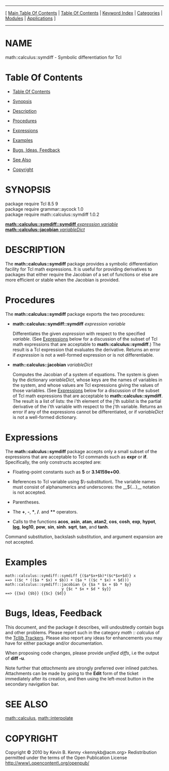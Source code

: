
[//000000001]: # (math::calculus::symdiff \- Symbolic differentiation for Tcl)
[//000000002]: # (Generated from file 'symdiff\.man' by tcllib/doctools with format 'markdown')
[//000000003]: # (Copyright &copy; 2010 by Kevin B\. Kenny <kennykb@acm\.org>)
[//000000004]: # (Redistribution permitted under the terms of the Open Publication License <http://www\.opencontent\.org/openpub/>)
[//000000005]: # (math::calculus::symdiff\(n\) 1\.0\.2 tcllib "Symbolic differentiation for Tcl")

<hr> [ <a href="../../../../toc.md">Main Table Of Contents</a> &#124; <a
href="../../../toc.md">Table Of Contents</a> &#124; <a
href="../../../../index.md">Keyword Index</a> &#124; <a
href="../../../../toc0.md">Categories</a> &#124; <a
href="../../../../toc1.md">Modules</a> &#124; <a
href="../../../../toc2.md">Applications</a> ] <hr>

# NAME

math::calculus::symdiff \- Symbolic differentiation for Tcl

# <a name='toc'></a>Table Of Contents

  - [Table Of Contents](#toc)

  - [Synopsis](#synopsis)

  - [Description](#section1)

  - [Procedures](#section2)

  - [Expressions](#section3)

  - [Examples](#section4)

  - [Bugs, Ideas, Feedback](#section5)

  - [See Also](#seealso)

  - [Copyright](#copyright)

# <a name='synopsis'></a>SYNOPSIS

package require Tcl 8\.5 9  
package require grammar::aycock 1\.0  
package require math::calculus::symdiff 1\.0\.2  

[__math::calculus::symdiff::symdiff__ *expression* *variable*](#1)  
[__math::calculus::jacobian__ *variableDict*](#2)  

# <a name='description'></a>DESCRIPTION

The __math::calculus::symdiff__ package provides a symbolic differentiation
facility for Tcl math expressions\. It is useful for providing derivatives to
packages that either require the Jacobian of a set of functions or else are more
efficient or stable when the Jacobian is provided\.

# <a name='section2'></a>Procedures

The __math::calculus::symdiff__ package exports the two procedures:

  - <a name='1'></a>__math::calculus::symdiff::symdiff__ *expression* *variable*

    Differentiates the given *expression* with respect to the specified
    *variable*\. \(See [Expressions](#section3) below for a discussion of
    the subset of Tcl math expressions that are acceptable to
    __math::calculus::symdiff__\.\) The result is a Tcl expression that
    evaluates the derivative\. Returns an error if *expression* is not a
    well\-formed expression or is not differentiable\.

  - <a name='2'></a>__math::calculus::jacobian__ *variableDict*

    Computes the Jacobian of a system of equations\. The system is given by the
    dictionary *variableDict*, whose keys are the names of variables in the
    system, and whose values are Tcl expressions giving the values of those
    variables\. \(See [Expressions](#section3) below for a discussion of the
    subset of Tcl math expressions that are acceptable to
    __math::calculus::symdiff__\. The result is a list of lists: the i'th
    element of the j'th sublist is the partial derivative of the i'th variable
    with respect to the j'th variable\. Returns an error if any of the
    expressions cannot be differentiated, or if *variableDict* is not a
    well\-formed dictionary\.

# <a name='section3'></a>Expressions

The __math::calculus::symdiff__ package accepts only a small subset of the
expressions that are acceptable to Tcl commands such as __expr__ or
__if__\. Specifically, the only constructs accepted are:

  - Floating\-point constants such as __5__ or __3\.14159e\+00__\.

  - References to Tcl variable using $\-substitution\. The variable names must
    consist of alphanumerics and underscores: the __$\{\.\.\.\}__ notation is not
    accepted\.

  - Parentheses\.

  - The __\+__, __\-__, __\*__, __/__\. and __\*\*__ operators\.

  - Calls to the functions __acos__, __asin__, __atan__,
    __atan2__, __cos__, __cosh__, __exp__, __hypot__,
    __[log](\.\./log/log\.md)__, __log10__, __pow__, __sin__,
    __sinh__\. __sqrt__, __tan__, and __tanh__\.

Command substitution, backslash substitution, and argument expansion are not
accepted\.

# <a name='section4'></a>Examples

    math::calculus::symdiff::symdiff {($a*$x+$b)*($c*$x+$d)} x
    ==> (($c * (($a * $x) + $b)) + ($a * (($c * $x) + $d)))
    math::calculus::symdiff::jacobian {x {$a * $x + $b * $y}
                             y {$c * $x + $d * $y}}
    ==> {{$a} {$b}} {{$c} {$d}}

# <a name='section5'></a>Bugs, Ideas, Feedback

This document, and the package it describes, will undoubtedly contain bugs and
other problems\. Please report such in the category *math :: calculus* of the
[Tcllib Trackers](http://core\.tcl\.tk/tcllib/reportlist)\. Please also report
any ideas for enhancements you may have for either package and/or documentation\.

When proposing code changes, please provide *unified diffs*, i\.e the output of
__diff \-u__\.

Note further that *attachments* are strongly preferred over inlined patches\.
Attachments can be made by going to the __Edit__ form of the ticket
immediately after its creation, and then using the left\-most button in the
secondary navigation bar\.

# <a name='seealso'></a>SEE ALSO

[math::calculus](calculus\.md), [math::interpolate](interpolate\.md)

# <a name='copyright'></a>COPYRIGHT

Copyright &copy; 2010 by Kevin B\. Kenny <kennykb@acm\.org>
Redistribution permitted under the terms of the Open Publication License <http://www\.opencontent\.org/openpub/>
